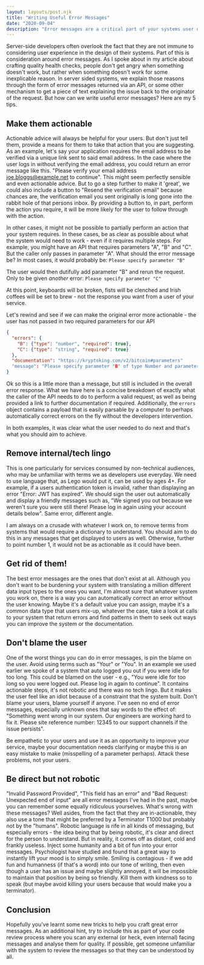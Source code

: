 ```yaml
---
layout: layouts/post.njk
title: "Writing Useful Error Messages"
date: "2020-09-04"
description: "Error messages are a critical part of your systems user experience. Here's how to craft error messages your users would be happy to see."
---
```


Server-side developers often overlook the fact that they are not immune to considering user experience in the design of their systems. Part of this is consideration around error messages. As I spoke about in my article about crafting quality health checks, people don't get angry when something doesn't work, but rather when something doesn't work for some inexplicable reason. In server sided systems, we explain those reasons through the form of error messages returned via an API, or some other mechanism to get a piece of text explaining the issue back to the originator of the request. But how can we write useful error messages? Here are my 5 tips.

## Make them actionable

Actionable advice will always be helpful for your users. But don't just tell them, provide a means for them to take that action that you are suggesting. As an example, let's say your application requires the email address to be verified via a unique link sent to said email address. In the case where the user logs in without verifying the email address, you could return an error message like this. "Please verify your email address joe.bloggs@example.net to continue". This might seem perfectly sensible and even actionable advice. But to go a step further to make it 'great', we could also include a button to "Resend the verification email" because chances are, the verification email you sent originally is long gone into the rabbit hole of that persons inbox. By providing a button to, in part, perform the action you require, it will be more likely for the user to follow through with the action.

In other cases, it might not be possible to partially perform an action that your system requires. In these cases, be as clear as possible about what the system would need to work - even if it requires multiple steps. For example, you might have an API that requires parameters "A", "B" and "C". But the caller only passes in parameter "A". What should the error message be?
In most cases, it would probably be:
`Please specify parameter "B"`

The user would then dutifully add parameter "B" and rerun the request. Only to be given _another_ error:
`Please specify parameter "C"`

At this point, keyboards will be broken, fists will be clenched and Irish coffees will be set to brew - not the response you want from a user of your service.

Let's rewind and see if we can make the original error more actionable - the user has not passed in two required parameters for our API

```json
{
  "errors": {
    "B": {"type": "number", "required": true},
    "C": {"type": "string", "required": true}
  },
  "documentation": "https://kryptoking.com/v2/bitcoin#parameters"
  "message": "Please specify parameter "B" of type Number and parameter "C" of type String. Please see the documentation at https://kryptoking.com/v2/bitcoin#parameters for more details"
}
```

Ok so this is a little more than a message, but still is included in the overall error response. What we have here is a concise breakdown of exactly what the caller of the API needs to do to perform a valid request, as well as being provided a link to further documentation if required. Additionally, the `errors` object contains a payload that is easily parsable by a computer to perhaps automatically correct errors on the fly without the developers intervention.

In both examples, it was clear what the user needed to do next and that's what you should aim to achieve.

## Remove internal/tech lingo

This is one particularly for services consumed by non-technical audiences, who may be unfamiliar with terms we as developers use everyday. We need to use language that, as Lego would put it, can be used by ages 4+. For example, if a users authentication token is invalid, rather than displaying an error "Error: JWT has expired". We should sign the user out automatically and display a friendly messages such as, "We signed you out because we weren't sure you were still there! Please log in again using your account details below". Same error, different angle.

I am always on a crusade with whatever I work on, to remove terms from systems that would require a dictionary to understand. You should aim to do this in any messages that get displayed to users as well. Otherwise, further to point number 1, it would not be as actionable as it could have been.

## Get rid of them!

The best error messages are the ones that don't exist at all. Although you don't want to be burdening your system with translating a million different data input types to the ones you want, I'm almost sure that whatever system you work on, there is a way you can automatically correct an error without the user knowing. Maybe it's a default value you can assign, maybe it's a common data type that users mix-up, whatever the case, take a look at calls to your system that return errors and find patterns in them to seek out ways you can improve the system or the documentation.

## Don't blame the user

One of the worst things you can do in error messages, is pin the blame on the user. Avoid using terms such as "Your" or "You". In an example we used earlier we spoke of a system that auto logged you out if you were idle for too long. This could be blamed on the user - e.g., "You were idle for too long so you were logged out. Please log in again to continue". It contains actionable steps, it's not robotic and there was no tech lingo. But it makes the user feel like an idiot because of a constraint that the system built. Don't blame your users, blame yourself if anyone. I've seen no end of error messages, especially unknown ones that say words to the effect of: "Something went wrong in our system. Our engineers are working hard to fix it. Please site reference number: 12345 to our support channels if the issue persists".

Be empathetic to your users and use it as an opportunity to improve your service, maybe your documentation needs clarifying or maybe this is an easy mistake to make (misspelling of a parameter perhaps). Attack these problems, not your users.

## Be direct but not robotic

"Invalid Password Provided", "This field has an error" and "Bad Request: Unexpected end of input" are all error messages I've had in the past, maybe you can remember some equally ridiculous yourselves. What's wrong with these messages? Well asides, from the fact that they are in-actionable, they also use a tone that might be preferred by a Terminator T1000 but probably not by the "humans". Robotic language is rife in all kinds of messaging, but especially errors - the idea being that by being robotic, it's clear and direct for the person to understand. But in reality, it comes off as distant, cold and frankly useless. Inject some humanity and a bit of fun into your error messages. Psychologist have studied and found that a great way to instantly lift your mood is to simply smile. Smiling is contagious - if we add fun and humanness (if that's a word) into our tone of writing, then even though a user has an issue and maybe slightly annoyed, it will be impossible to maintain that position by being so friendly. Kill them with kindness so to speak (but maybe avoid killing your users because that would make you a terminator).

## Conclusion

Hopefully you've learnt some new tricks to help you craft great error messages. As an additional hint, try to include this as part of your code review process where you scan any external (or heck, even internal) facing messages and analyse them for quality. If possible, get someone unfamiliar with the system to review the messages so that they can be understood by all.
